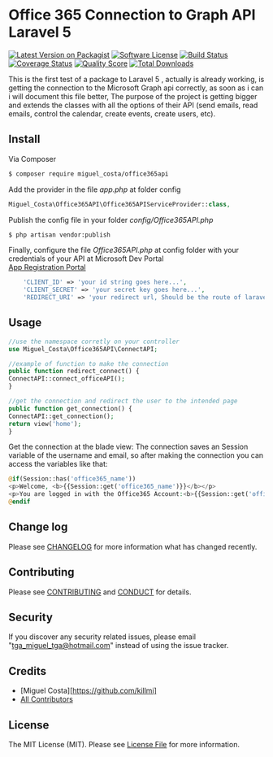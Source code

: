 # Office 365 Connection to Graph API Laravel 5

[![Latest Version on Packagist][ico-version]][link-packagist]
[![Software License][ico-license]](LICENSE.md)
[![Build Status][ico-travis]][link-travis]
[![Coverage Status][ico-scrutinizer]][link-scrutinizer]
[![Quality Score][ico-code-quality]][link-code-quality]
[![Total Downloads][ico-downloads]][link-downloads]


This is the first test of a package to Laravel 5 , actually is already working, is getting the connection to the Microsoft Graph api correctly, as soon as i can i will document this file better, The purpose of the project is getting bigger and extends the classes with all the options of their API (send emails, read emails, control the calendar, create events, create users, etc).

## Install

Via Composer

``` bash
$ composer require miguel_costa/office365api
```


Add the provider in the file <i>app.php</i> at folder config

``` php
Miguel_Costa\Office365API\Office365APIServiceProvider::class,
```

Publish the config file in your folder <i>config/Office365API.php</i>

``` bash
$ php artisan vendor:publish
```

Finally, configure the file <i>Office365API.php</i> at config folder with your credentials of your API at Microsoft Dev Portal </br>
<a href="https://apps.dev.microsoft.com/">App Registration Portal</a>

``` php
    'CLIENT_ID' => 'your id string goes here...',
    'CLIENT_SECRET' => 'your secret key goes here...',
    'REDIRECT_URI' => 'your redirect url, Should be the route of laravel where will redirect once the connection is finished',
```

## Usage

``` php
//use the namespace corretly on your controller
use Miguel_Costa\Office365API\ConnectAPI;

//example of function to make the connection
public function redirect_connect() {
ConnectAPI::connect_officeAPI();
}

//get the connection and redirect the user to the intended page
public function get_connection() {
ConnectAPI::get_connection();
return view('home');
}
```
Get the connection at the blade view:
The connection saves an Session variable of the username and email, so after making the connection you can access the variables like that:
``` php
@if(Session::has('office365_name'))
<p>Welcome, <b>{{Session::get('office365_name')}}</b></p>
<p>You are logged in with the Office365 Account:<b>{{Session::get('office365_email')}}</b></p>
@endif
```

## Change log

Please see [CHANGELOG](CHANGELOG.md) for more information what has changed recently.


## Contributing

Please see [CONTRIBUTING](CONTRIBUTING.md) and [CONDUCT](CONDUCT.md) for details.

## Security

If you discover any security related issues, please email "tga_miguel_tga@hotmail.com" instead of using the issue tracker.

## Credits

- [Miguel Costa][https://github.com/killmi]
- [All Contributors][link-contributors]

## License

The MIT License (MIT). Please see [License File](LICENSE.md) for more information.

[ico-version]: https://img.shields.io/packagist/v/miguel_costa/office365api.svg?style=flat-square
[ico-license]: https://img.shields.io/badge/license-MIT-brightgreen.svg?style=flat-square
[ico-travis]: https://img.shields.io/travis/miguel_costa/office365api/master.svg?style=flat-square
[ico-scrutinizer]: https://img.shields.io/scrutinizer/coverage/g/miguel_costa/office365api.svg?style=flat-square
[ico-code-quality]: https://img.shields.io/scrutinizer/g/miguel_costa/office365api.svg?style=flat-square
[ico-downloads]: https://img.shields.io/packagist/dt/miguel_costa/office365api.svg?style=flat-square

[link-packagist]: https://packagist.org/packages/miguel_costa/office365api
[link-travis]: https://travis-ci.org/miguel_costa/office365api
[link-scrutinizer]: https://scrutinizer-ci.com/g/miguel_costa/office365api/code-structure
[link-code-quality]: https://scrutinizer-ci.com/g/miguel_costa/office365api
[link-downloads]: https://packagist.org/packages/miguel_costa/office365api
[link-author]: https://github.com/killmi
[link-contributors]: ../../contributors
